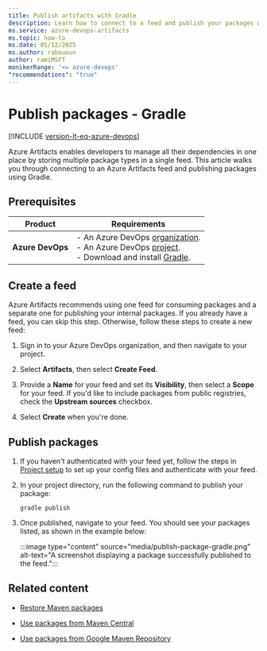 ```yaml
---
title: Publish artifacts with Gradle
description: Learn how to connect to a feed and publish your packages with Gradle.
ms.service: azure-devops-artifacts
ms.topic: how-to
ms.date: 05/12/2025
ms.author: rabououn
author: ramiMSFT
monikerRange: '<= azure-devops'
"recommendations": "true"
---
```


# Publish packages - Gradle

[!INCLUDE [version-lt-eq-azure-devops](../../includes/version-lt-eq-azure-devops.md)]

Azure Artifacts enables developers to manage all their dependencies in one place by storing multiple package types in a single feed. This article walks you through connecting to an Azure Artifacts feed and publishing packages using Gradle.

## Prerequisites

| **Product**        | **Requirements**                       |
|--------------------|----------------------------------------|
| **Azure DevOps**   | - An Azure DevOps [organization](../../organizations/accounts/create-organization.md).<br>- An Azure DevOps [project](../../organizations/projects/create-project.md).<br> - Download and install [Gradle](https://docs.gradle.org/current/userguide/installation.html). |

## Create a feed

Azure Artifacts recommends using one feed for consuming packages and a separate one for publishing your internal packages. If you already have a feed, you can skip this step. Otherwise, follow these steps to create a new feed:

1. Sign in to your Azure DevOps organization, and then navigate to your project.

1. Select **Artifacts**, then select **Create Feed**.

1. Provide a **Name** for your feed and set its **Visibility**, then select a **Scope** for your feed. If you'd like to include packages from public registries, check the **Upstream sources** checkbox.

1. Select **Create** when you're done.

## Publish packages

1. If you haven't authenticated with your feed yet, follow the steps in [Project setup](project-setup-gradle.md) to set up your config files and authenticate with your feed.

1. In your project directory, run the following command to publish your package:

    ```
    gradle publish
    ```

1. Once published, navigate to your feed. You should see your packages listed, as shown in the example below:
    
    :::image type="content" source="media/publish-package-gradle.png" alt-text="A screenshot displaying a package successfully published to the feed.":::

## Related content

- [Restore Maven packages](./install.md)

- [Use packages from Maven Central](upstream-sources.md)

- [Use packages from Google Maven Repository](google-maven.md)
